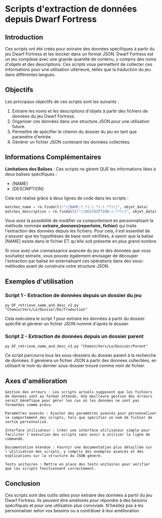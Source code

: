 # Scripts d'extraction de données depuis Dwarf Fortress

## Introduction
Ces scripts ont été créés pour extraire des données spécifiques à partir du jeu Dwarf Fortress et les stocker dans un format JSON. Dwarf Fortress est un jeu complexe avec une grande quantité de contenu, y compris des noms d'objets et des descriptions. Ces scripts vous permettent de collecter ces informations pour une utilisation ultérieure, telles que la traduction du jeu dans différentes langues.

## Objectifs
Les principaux objectifs de ces scripts sont les suivants :
1. Extraire les noms et les descriptions d'objets à partir des fichiers de données du jeu Dwarf Fortress.
2. Organiser ces données dans une structure JSON pour une utilisation future.
3. Permettre de spécifier le chemin du dossier du jeu en tant que paramètre d'entrée.
4. Générer un fichier JSON contenant les données collectées.

## Informations Complémentaires

**Limitations des Balises** : Ces scripts ne gèrent QUE les informations liées à deux balises spécifiques :
- [NAME]
- [DESCRIPTION]

Cela est réalisé grâce à deux lignes de code dans les scripts :
```python
matches_name = re.findall(r"\[NAME:(.*):(.*):(.*?)\]", objet_data)
matches_description = re.findall(r"\[DESCRIPTION:(.*?)\]", objet_data)
```

Vous avez la possibilité de modifier ce comportement en personnalisant la méthode nommée **extraire_donnees(repertoire, fichier)** qui traite l'extraction des données depuis les fichiers. Pour cela, il est essentiel de s'assurer que les hypothèses de base sont vérifiées, à savoir que la balise [NAME] existe dans le fichier ET qu'elle soit présente en plus grand nombre.

Si vous avez une connaissance avancée du jeu et des données que vous souhaitez extraire, vous pouvez également envisager de découper l'extraction par balise en externalisant ces opérations dans des sous-méthodes avant de construire votre structure JSON.

## Exemples d'utilisation

### Script 1 - Extraction de données depuis un dossier du jeu
```shell
py DF_retrieve_name_and_desc_v2.py "Chemin/Vers/Le/Dossier/De/Traduction"
```
Cela exécutera le script 1 pour extraire les données à partir du dossier spécifié et générer un fichier JSON nommé d'après le dossier.


### Script 2 - Extraction de données depuis un dossier parent
```shell
py DF_retrieve_name_and_desc_v3.py "Chemin/Vers/Le/Dossier/Parent"
```
Ce script parcourra tous les sous-dossiers du dossier parent à la recherche de données. Il générera un fichier JSON à partir des données collectées, en utilisant le nom du dernier sous-dossier trouvé comme nom de fichier.


## Axes d'amélioration

    Gestion des erreurs : Les scripts actuels supposent que les fichiers de données sont au format attendu. Une meilleure gestion des erreurs serait bénéfique pour gérer les cas où les données ne sont pas formatées comme prévu.

    Paramètres avancés : Ajouter des paramètres avancés pour personnaliser le comportement des scripts, tels que spécifier un nom de fichier de sortie personnalisé.

    Interface utilisateur : Créer une interface utilisateur simple pour faciliter l'exécution des scripts sans avoir à utiliser la ligne de commande.

    Documentation étendue : Fournir une documentation plus détaillée sur l'utilisation des scripts, y compris des exemples avancés et des explications sur la structure du JSON généré.

    Tests unitaires : Mettre en place des tests unitaires pour vérifier que les scripts fonctionnent correctement.

## Conclusion

Ces scripts sont des outils utiles pour extraire des données à partir du jeu Dwarf Fortress. Ils peuvent être améliorés pour répondre à des besoins spécifiques et pour une utilisation plus conviviale. N'hésitez pas à les personnaliser selon vos besoins ou à contribuer à leur amélioration.